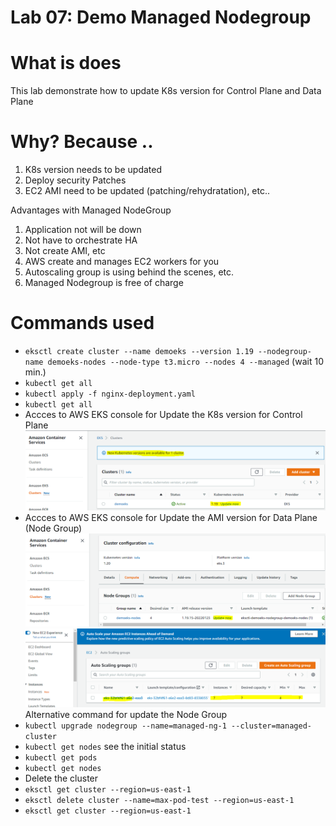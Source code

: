 # Lab 07: Demo Managed Nodegroup

# What is does
This lab demonstrate how to update K8s version for Control Plane and Data Plane

# Why? Because ..
1. K8s version needs to be updated
2. Deploy security Patches
3. EC2 AMI need to be updated (patching/rehydratation), etc..

Advantages with Managed NodeGroup

1. Application not will be down
2. Not have to orchestrate HA
3. Not create AMI, etc
4. AWS create and manages EC2 workers for you
5. Autoscaling group is using behind the scenes, etc.
6. Managed Nodegroup is free of charge

# Commands used
- ```eksctl create cluster --name demoeks --version 1.19 --nodegroup-name demoeks-nodes --node-type t3.micro --nodes 4 --managed``` (wait 10 min.)
- ```kubectl get all```
- ```kubectl apply -f nginx-deployment.yaml```
- ```kubectl get all```
- Accces to AWS EKS console for Update the K8s version for Control Plane
![Diagram](../diagrams/generated_png_diagrams/lab-07-control-plane.png)
- Accces to AWS EKS console for Update the AMI version for Data Plane (Node Group)
![Diagram](../diagrams/generated_png_diagrams/lab-07-data-plane.png)
![Diagram](../diagrams/generated_png_diagrams/lab-07-autoscaling-group.png)
Alternative command for update the Node Group
- ```kubectl upgrade nodegroup --name=managed-ng-1 --cluster=managed-cluster```
- ```kubectl get nodes``` see the initial status
- ```kubectl get pods``` 
- ```kubectl get nodes```
- Delete the cluster
- ```eksctl get cluster --region=us-east-1```
- ```eksctl delete cluster --name=max-pod-test --region=us-east-1```
- ```eksctl get cluster --region=us-east-1```